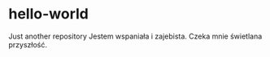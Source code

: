# hello-world
Just another repository
Jestem wspaniała i zajebista. Czeka mnie świetlana przyszłość. 
